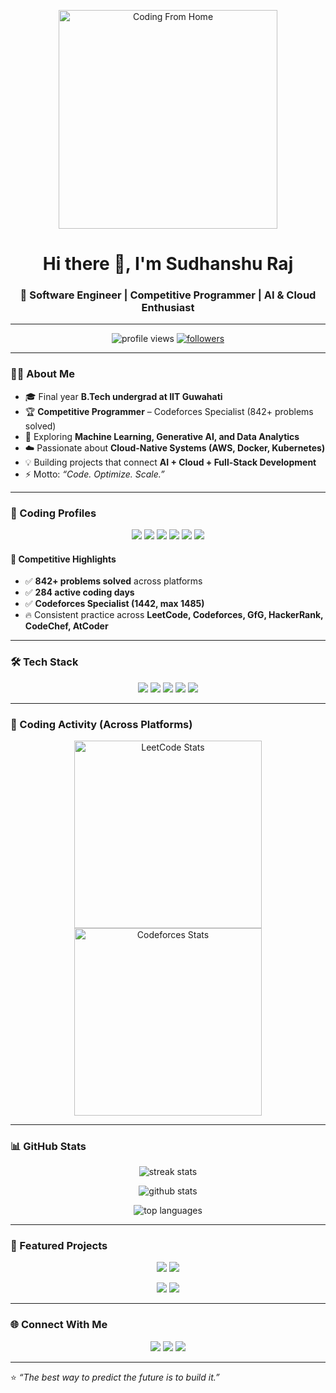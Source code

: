 <!-- GIF Banner -->
<p align="center">
  <img src="https://media.giphy.com/media/M9gbBd9nbDrOTu1Mqx/giphy.gif" alt="Coding From Home" width="350"/>
</p>

<h1 align="center">Hi there 👋, I'm Sudhanshu Raj</h1>
<h3 align="center">🚀 Software Engineer | Competitive Programmer | AI & Cloud Enthusiast</h3>

---

<!-- Profile Views & Followers -->
<p align="center">
  <img src="https://komarev.com/ghpvc/?username=sudhanshu-iit-g&label=Profile%20Views&color=blueviolet&style=flat" alt="profile views" /> 
  <a href="https://github.com/sudhanshu-iit-g?tab=followers">
    <img src="https://img.shields.io/github/followers/sudhanshu-iit-g?label=Followers&style=flat&color=blueviolet" alt="followers" />
  </a>
</p>

---

### 👨‍💻 About Me  
- 🎓 Final year **B.Tech undergrad at IIT Guwahati**  
- 🏆 **Competitive Programmer** – Codeforces Specialist (842+ problems solved)  
- 🤖 Exploring **Machine Learning, Generative AI, and Data Analytics**  
- ☁️ Passionate about **Cloud-Native Systems (AWS, Docker, Kubernetes)**  
- 💡 Building projects that connect **AI + Cloud + Full-Stack Development**  
- ⚡ Motto: *“Code. Optimize. Scale.”*  

---

### 🏅 Coding Profiles  
<p align="center">
  <a href="https://codeforces.com/profile/sudhanshu2610"><img src="https://img.shields.io/badge/Codeforces-Specialist-blue?style=for-the-badge&logo=codeforces" /></a>
  <a href="https://leetcode.com/u/sudhanshu_iitg/"><img src="https://img.shields.io/badge/LeetCode-Profile-orange?style=for-the-badge&logo=leetcode" /></a>
  <a href="https://auth.geeksforgeeks.org/user/sudhanshu2610"><img src="https://img.shields.io/badge/GFG-Profile-brightgreen?style=for-the-badge&logo=geeksforgeeks" /></a>
  <a href="https://www.hackerrank.com/profile/sudhanshu2610"><img src="https://img.shields.io/badge/HackerRank-Profile-darkgreen?style=for-the-badge&logo=hackerrank" /></a>
  <a href="https://atcoder.jp/users/sudhanshu2610"><img src="https://img.shields.io/badge/AtCoder-Profile-purple?style=for-the-badge&logo=atcoder" /></a>
  <a href="https://www.codechef.com/users/sudhanshu2610"><img src="https://img.shields.io/badge/CodeChef-Profile-brown?style=for-the-badge&logo=codechef" /></a>
</p>

#### 📌 Competitive Highlights
- ✅ **842+ problems solved** across platforms  
- ✅ **284 active coding days**  
- ✅ **Codeforces Specialist (1442, max 1485)**  
- 🔥 Consistent practice across **LeetCode, Codeforces, GfG, HackerRank, CodeChef, AtCoder**  

---

### 🛠️ Tech Stack  
<p align="center">
  <img src="https://skillicons.dev/icons?i=cpp,python,c,java" />
  <img src="https://skillicons.dev/icons?i=django,nodejs,streamlit" />
  <img src="https://skillicons.dev/icons?i=aws,docker,kubernetes" />
  <img src="https://skillicons.dev/icons?i=git,mysql,mongodb,postgres" />
  <img src="https://skillicons.dev/icons?i=html,css,js,react" />
</p>

---

### 📅 Coding Activity (Across Platforms)

<p align="center">
  <!-- LeetCode Heatmap -->
  <img src="https://leetcard.jacoblin.cool/sudhanshu_iitg?theme=dark&font=Source%20Code%20Pro&ext=activity" alt="LeetCode Stats" height="300"/>
  
  <!-- Codeforces Stats Card -->
  <img src="https://codeforces-readme-stats.vercel.app/api/card?username=sudhanshu2610&theme=radical" alt="Codeforces Stats" height="300"/>
</p>

---

### 📊 GitHub Stats  
<p align="center">
  <img src="https://github-readme-streak-stats.herokuapp.com?user=sudhanshu-iit-g&theme=radical&hide_border=true" alt="streak stats" />
</p>

<p align="center">
  <img src="https://github-readme-stats.vercel.app/api?username=sudhanshu-iit-g&show_icons=true&theme=radical&hide_border=true" alt="github stats" />
</p>

<p align="center">
  <img src="https://github-readme-stats.vercel.app/api/top-langs/?username=sudhanshu-iit-g&layout=compact&theme=radical&hide_border=true" alt="top languages" />
</p>

---

### 📂 Featured Projects  
<p align="center">
  <a href="https://github.com/sudhanshu-iit-g/StackExchangeRAG"><img src="https://github-readme-stats.vercel.app/api/pin/?username=sudhanshu-iit-g&repo=StackExchangeRAG&theme=radical" /></a>
  <a href="https://github.com/sudhanshu-iit-g/TextLite"><img src="https://github-readme-stats.vercel.app/api/pin/?username=sudhanshu-iit-g&repo=TextLite&theme=radical" /></a>
</p>

<p align="center">
  <a href="https://github.com/sudhanshu-iit-g/BreatheEasy"><img src="https://github-readme-stats.vercel.app/api/pin/?username=sudhanshu-iit-g&repo=BreatheEasy&theme=radical" /></a>
  <a href="https://project-sudhanshu-cl653.streamlit.app/"><img src="https://img.shields.io/badge/Demo%20Project-Crop%20Yield%20Prediction-blueviolet?style=for-the-badge&logo=streamlit" /></a>
</p>

---

### 🌐 Connect With Me  
<p align="center">
  <a href="https://www.linkedin.com/in/sudhanshu16/"><img src="https://img.shields.io/badge/LinkedIn-blue?style=for-the-badge&logo=linkedin" /></a>
  <a href="https://github.com/sudhanshu-iit-g"><img src="https://img.shields.io/badge/GitHub-black?style=for-the-badge&logo=github" /></a>
  <a href="mailto:raj.sudhanshu@iitg.ac.in"><img src="https://img.shields.io/badge/Email-red?style=for-the-badge&logo=gmail&logoColor=white" /></a>
</p>

---

⭐️ *“The best way to predict the future is to build it.”*
